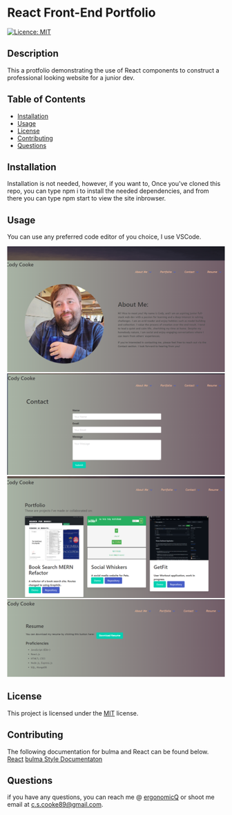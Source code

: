 # React Front-End Portfolio
  [![Licence: MIT](https://img.shields.io/badge/License-MIT-yellow.svg)](https://opensource.org/licenses/MIT)

  ## Description
  This a protfolio demonstrating the use of React components to construct a professional looking website for a junior dev. 
  
  ## Table of Contents
  - [Installation](#installation)
  - [Usage](#usage)
  - [License](#license)
  - [Contributing](#contributing)
  - [Questions](#questions)
  
  ## Installation
  Installation is not needed, however, if you want to, Once you've cloned this repo, you can type npm i to install the needed dependencies, and from there you can type npm start to view the site inbrowser. 
  
  ## Usage
  You can use any preferred code editor of you choice, I use VSCode.

![About Me Screenshot](./screenshots/aboutme.png)
![Contact Screenshot](./screenshots/contact.png)
![Projects Screenshot](./screenshots/projects.png)
![Resume Screenshot](./screenshots/resume.png)

  ## License
 This project is licensed under the [MIT](https://opensource.org/licenses/MIT) license.
  
  ## Contributing
  The following documentation for bulma and React can be found below.
  [React](https://react.dev/)
  [bulma Style Documentaton](https://bulma.io/documentation/overview/start/)
  
  ## Questions
  if you have any questions, you can reach me @ [ergonomicQ](https://github.com/ergonomicQ) or shoot me email at c.s.cooke89@gmail.com.
  
